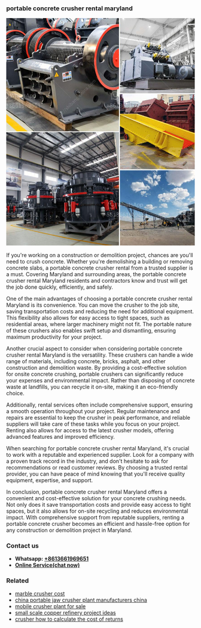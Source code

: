 <h3>portable concrete crusher rental maryland</h3><img src='1706773482.jpg' alt=''><p>If you're working on a construction or demolition project, chances are you'll need to crush concrete. Whether you're demolishing a building or removing concrete slabs, a portable concrete crusher rental from a trusted supplier is a must. Covering Maryland and surrounding areas, the portable concrete crusher rental Maryland residents and contractors know and trust will get the job done quickly, efficiently, and safely.</p><p>One of the main advantages of choosing a portable concrete crusher rental Maryland is its convenience. You can move the crusher to the job site, saving transportation costs and reducing the need for additional equipment. This flexibility also allows for easy access to tight spaces, such as residential areas, where larger machinery might not fit. The portable nature of these crushers also enables swift setup and dismantling, ensuring maximum productivity for your project.</p><p>Another crucial aspect to consider when considering portable concrete crusher rental Maryland is the versatility. These crushers can handle a wide range of materials, including concrete, bricks, asphalt, and other construction and demolition waste. By providing a cost-effective solution for onsite concrete crushing, portable crushers can significantly reduce your expenses and environmental impact. Rather than disposing of concrete waste at landfills, you can recycle it on-site, making it an eco-friendly choice.</p><p>Additionally, rental services often include comprehensive support, ensuring a smooth operation throughout your project. Regular maintenance and repairs are essential to keep the crusher in peak performance, and reliable suppliers will take care of these tasks while you focus on your project. Renting also allows for access to the latest crusher models, offering advanced features and improved efficiency.</p><p>When searching for portable concrete crusher rental Maryland, it's crucial to work with a reputable and experienced supplier. Look for a company with a proven track record in the industry, and don't hesitate to ask for recommendations or read customer reviews. By choosing a trusted rental provider, you can have peace of mind knowing that you'll receive quality equipment, expertise, and support.</p><p>In conclusion, portable concrete crusher rental Maryland offers a convenient and cost-effective solution for your concrete crushing needs. Not only does it save transportation costs and provide easy access to tight spaces, but it also allows for on-site recycling and reduces environmental impact. With comprehensive support from reputable suppliers, renting a portable concrete crusher becomes an efficient and hassle-free option for any construction or demolition project in Maryland.</p><h3>Contact us</h3><ul><li><strong>Whatsapp:&nbsp;<a href="https://wa.me/8613661969651">+8613661969651</a></strong></li><li><a href="https://swt.shibang-china.com/?git&amp;zhl&amp;portable concrete crusher rental maryland"><strong>Online Service(chat now)</strong></a></li></ul><h3>Related</h3><ul><li><a href='marble crusher cost.md'>marble crusher cost</a></li><li><a href='china portable jaw crusher plant manufacturers china.md'>china portable jaw crusher plant manufacturers china</a></li><li><a href='mobile crusher plant for sale.md'>mobile crusher plant for sale</a></li><li><a href='small scale copper refinery project ideas.md'>small scale copper refinery project ideas</a></li><li><a href='crusher how to calculate the cost of returns.md'>crusher how to calculate the cost of returns</a></li></ul>